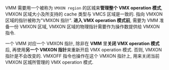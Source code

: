 VMM 需要用一个被称为 `VMXON region` 的区城来**管理整个 VMX operation 模式**, VMXON 区域大小及所支持的 cache 类型与 VMCS 区域是一致的. 指向 VMXON 区域的指针被称为"VMXON 指针". **进入 VMX operation 模式前**, 需要为 VMM 准备一份 VMXON 区域, VMXON 区域的物理指针需要作为操作数提供给 VMXON 指令.

一个 VMM 对应一个 VMXON 指针, 除非在 **VMM** 里**关闭 VMX operation 模式**后, 再使用**另ー个 VMXON 指针**来重新开启 VMX operation 模式. 否则, VMXON 指针是不会改变的. VMXOFF 指令也操作在这个 VMXON 指针上, 用来关闭当前 VMXON 区城所管理的 VMX operation 模式.